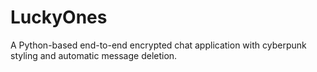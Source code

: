 # LuckyOnes
A Python-based end-to-end encrypted chat application with cyberpunk styling and automatic message deletion.
